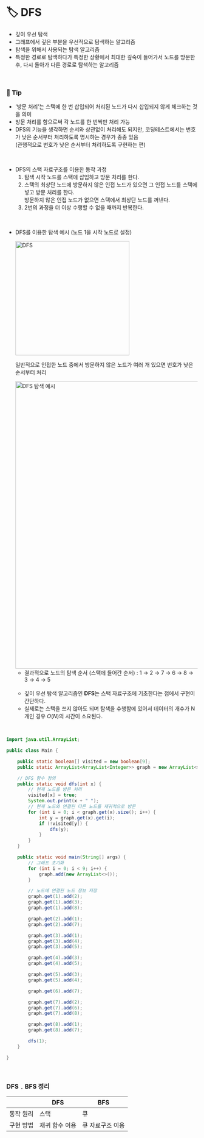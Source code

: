 # **🏷️ DFS**

- 깊이 우선 탐색
- 그래프에서 깊은 부분을 우선적으로 탐색하는 알고리즘
- 탐색을 위해서 사용되는 탐색 알고리즘
- 특정한 경로로 탐색하다가 특정한 상황에서 최대한 깊숙이 들어가서 노드를 방문한 후, 다시 돌아가 다른 경로로 탐색하는 알고리즘
<br/>

### **📌 Tip**

- ‘방문 처리’는 스택에 한 번 삽입되어 처리된 노드가 다시 삽입되지 않게 체크하는 것을 의미
- 방문 처리를 함으로써 각 노드를 한 번씩만 처리 가능
- DFS의 기능을 생각하면 순서와 상관없이 처리해도 되지만, 코딩테스트에서는 번호가 낮은 순서부터 처리하도록 명시하는 경우가 종종 있음 <br/> (관행적으로 번호가 낮은 순서부터 처리하도록 구현하는 편)
<br/>

- DFS의 스택 자료구조를 이용한 동작 과정 <br/>
    1. 탐색 시작 노드를 스택에 삽입하고 방문 처리를 한다.
    2. 스택의 최상단 노드에 방문하지 않은 인접 노드가 있으면 그 인접 노드를 스택에 넣고 방문 처리를 한다. <br/> 방문하지 않은 인접 노드가 없으면 스택에서 최상단 노드를 꺼낸다.
    3. 2번의 과정을 더 이상 수행할 수 없을 때까지 반복한다.
<br/>

- DFS를 이용한 탐색 예시 (노드 1을 시작 노드로 설정)
    
  <img width="300" alt="DFS" src="https://github.com/SeoWonLeee/2L24-Algo-Study/assets/148112372/991979d6-5e82-49d4-b1b9-d5cf8bd33f50">
  
  일반적으로 인접한 노드 중에서 방문하지 않은 노드가 여러 개 있으면 번호가 낮은 순서부터 처리
    
  <img width="755" alt="DFS 탐색 예시" src="https://github.com/SeoWonLeee/2L24-Algo-Study/assets/148112372/fc88d967-83e4-4327-90e0-2bc61ac2964c">
    
  - 결과적으로 노드의 탐색 순서 (스택에 들어간 순서) : 1 → 2 → 7 → 6 → 8 → 3 → 4 → 5
  <br/>
  
  - 깊이 우선 탐색 알고리즘인 **DFS**는 스택 자료구조에 기초한다는 점에서 구현이 간단하다.
  - 실제로는 스택을 쓰지 않아도 되며 탐색을 수행함에 있어서 데이터의 개수가 N개인 경우 $O(N)$의 시간이 소요된다.
<br/>

```java
import java.util.ArrayList;

public class Main {

    public static boolean[] visited = new boolean[9];
    public static ArrayList<ArrayList<Integer>> graph = new ArrayList<>();

    // DFS 함수 정의
    public static void dfs(int x) {
        // 현재 노드를 방문 처리
        visited[x] = true;
        System.out.print(x + " ");
        // 현재 노드와 연결된 다른 노드를 재귀적으로 방문
        for (int i = 0; i < graph.get(x).size(); i++) {
            int y = graph.get(x).get(i);
            if (!visited[y]) {
                dfs(y);
            }
        }
    }

    public static void main(String[] args) {
        // 그래프 초기화
        for (int i = 0; i < 9; i++) {
            graph.add(new ArrayList<>());
        }

        // 노드에 연결된 노드 정보 저장 
        graph.get(1).add(2);
        graph.get(1).add(3);
        graph.get(1).add(8);

        graph.get(2).add(1);
        graph.get(2).add(7);

        graph.get(3).add(1);
        graph.get(3).add(4);
        graph.get(3).add(5);

        graph.get(4).add(3);
        graph.get(4).add(5);

        graph.get(5).add(3);
        graph.get(5).add(4);

        graph.get(6).add(7);

        graph.get(7).add(2);
        graph.get(7).add(6);
        graph.get(7).add(8);

        graph.get(8).add(1);
        graph.get(8).add(7);

        dfs(1);
    }

}
```
<br/>

### DFS﹒BFS 정리

|  | DFS | BFS |
| --- | --- | --- |
| 동작 원리 | 스택 | 큐 |
| 구현 방법 | 재귀 함수 이용 | 큐 자료구조 이용 |
